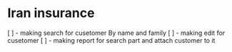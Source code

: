 # Iran  insurance

[ ] - making search for cusetomer By name and family 
[ ] - making edit for cusetomer
[ ] - making report for search part and attach customer to it
